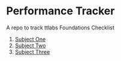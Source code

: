 # Performance Tracker
A repo to track ttlabs Foundations Checklist

1. [Subject One](https://github.com/maryjonah-turntabl/performance-tracker/tree/main/subject-One)  
2. [Subject Two](https://github.com/maryjonah-turntabl/performance-tracker/tree/main/subject-Two)  
3. [Subject Three](https://github.com/maryjonah-turntabl/performance-tracker/tree/main/subject-Three)  
  

